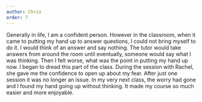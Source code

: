 ```yaml
---
author: Chris
order: 7
---
```

Generally in life, I am a confident person. However in the classroom, when it came to putting my hand up to answer questions, I could not bring myself to do it. I would think of an answer and say nothing. The tutor would take answers from around the room until eventually, someone would say what I was thinking. Then I felt worse, what was the point in putting my hand up now. I began to dread this part of the class. During the session with Rachel, she gave me the confidence to open up about my fear. After just one session it was no longer an issue. In my very next class, the worry had gone and I found my hand going up without thinking. It made my course so much easier and more enjoyable.